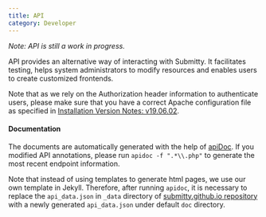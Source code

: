 ```yaml
---
title: API
category: Developer
---
```


*Note: API is still a work in progress.*

API provides an alternative way of interacting with Submitty. It facilitates testing, helps system administrators to modify resources and enables users to create customized frontends.

Note that as we rely on the Authorization header information to authenticate users, please make sure that you have a correct Apache configuration file as specified in [Installation Version Notes: v19.06.02](https://submitty.org/sysadmin/version_notes/v19.06.02).

#### Documentation

The documents are automatically generated with the help of [apiDoc](http://apidocjs.com/). If you modified API annotations, please run `apidoc -f ".*\\.php"` to generate the most recent endpoint information.

Note that instead of using templates to generate html pages, we use our own template in Jekyll. Therefore, after running `apidoc`, it is necessary to replace the `api_data.json` in `_data` directory of [submitty.github.io repository](https://github.com/Submitty/submitty.github.io) with a newly generated `api_data.json` under default `doc` directory.